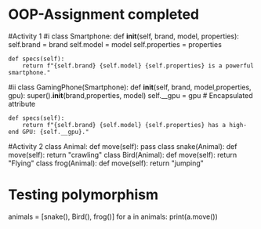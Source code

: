 # OOP-Assignment completed
#Activity 1
#i
class Smartphone:
    def __init__(self, brand, model, properties):
        self.brand = brand
        self.model = model
        self.properties = properties
        
    def specs(self):
        return f"{self.brand} {self.model} {self.properties} is a powerful smartphone."

#ii
class GamingPhone(Smartphone):
    def __init__(self, brand, model,properties, gpu):
        super().__init__(brand,properties, model)
        self.__gpu = gpu  # Encapsulated attribute
        
    def specs(self):
        return f"{self.brand} {self.model} {self.properties} has a high-end GPU: {self.__gpu}."

#Activity 2
class Animal:
    def move(self):
        pass
class snake(Animal):
    def move(self):
        return "crawling"
class Bird(Animal):
    def move(self):
        return "Flying"
class frog(Animal):
    def move(self):
        return "jumping"
# Testing polymorphism
animals = [snake(), Bird(), frog()]
for a in animals:
    print(a.move())
